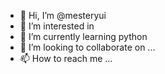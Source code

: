- 👋 Hi, I’m @mesteryui
- 👀 I’m interested in
- 🌱 I’m currently learning python
- 💞️ I’m looking to collaborate on ...
- 📫 How to reach me ...

<!---
mesteryui/mesteryui is a ✨ special ✨ repository because its `README.md` (this file) appears on your GitHub profile.
You can click the Preview link to take a look at your changes.
--->
